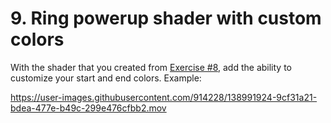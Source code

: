 # 9. Ring powerup shader with custom colors

With the shader that you created from [Exercise #8](./08_Ring_powerup.md), add the ability to customize your start and end colors. Example:

https://user-images.githubusercontent.com/914228/138991924-9cf31a21-bdea-477e-b49c-299e476cfbb2.mov
